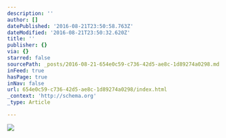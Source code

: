 ```yaml
---
description: ''
author: []
datePublished: '2016-08-21T23:50:58.763Z'
dateModified: '2016-08-21T23:50:32.620Z'
title: ''
publisher: {}
via: {}
starred: false
sourcePath: _posts/2016-08-21-654e0c59-c736-42d5-ae8c-1d89274a0298.md
inFeed: true
hasPage: true
inNav: false
url: 654e0c59-c736-42d5-ae8c-1d89274a0298/index.html
_context: 'http://schema.org'
_type: Article

---
```

![](https://the-grid-user-content.s3-us-west-2.amazonaws.com/61976950-40cb-4420-826d-9ccd11e51ff0.jpg)